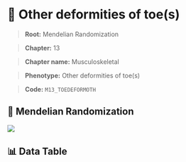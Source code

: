 # 🧪 Other deformities of toe(s)

> **Root:** Mendelian Randomization

> **Chapter:** 13  

> **Chapter name:** Musculoskeletal

> **Phenotype:** Other deformities of toe(s)  

> **Code:** `M13_TOEDEFORMOTH`

## 🧬 Mendelian Randomization  

<img src="/MR/Figures/Forward/M13_TOEDEFORMOTH.png"/>

## 📊 Data Table

<CsvTableMRF src="/MR/Data/Forward/M13_TOEDEFORMOTH.csv"/>
